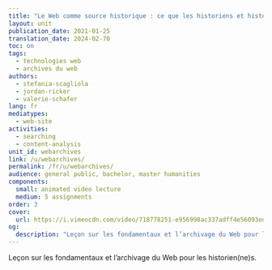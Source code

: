 ```yaml
---
title: "Le Web comme source historique : ce que les historiens et historiennes doivent savoir"
layout: unit
publication_date: 2021-01-25
translation_date: 2024-02-70
toc: on
tags:
  - technologies web
  - archives du web
authors: 
  - stefania-scagliola
  - jordan-ricker
  - valerie-schafer
lang: fr
mediatypes: 
  - web-site
activities: 
  - searching
  - content-analysis
unit_id: webarchives
link: /u/webarchives/
permalink: /fr/u/webarchives/
audience: general public, bachelor, master humanities
components:
  small: animated video lecture
  medium: 5 assignments
order: 3
cover:
  url: https://i.vimeocdn.com/video/718778251-e956998ac337adff4e56093edf452aed2f5895d0b136df3cd6a8bc4062f6c50c-d?mw=900&mh=506&q=70
og:
  description: "Leçon sur les fondamentaux et l’archivage du Web pour les historien(ne)s."
---
```


Leçon sur les fondamentaux et l’archivage du Web pour les historien(ne)s.

<!-- more -->
